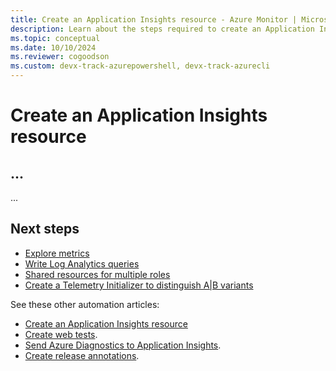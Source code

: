 ```yaml
---
title: Create an Application Insights resource - Azure Monitor | Microsoft Docs
description: Learn about the steps required to create an Application Insights resources in the Azure portal or via code
ms.topic: conceptual
ms.date: 10/10/2024
ms.reviewer: cogoodson
ms.custom: devx-track-azurepowershell, devx-track-azurecli
---
```


# Create an Application Insights resource

## ...

...

## Next steps

* [Explore metrics](../essentials/metrics-charts.md)
* [Write Log Analytics queries](../logs/log-query-overview.md)
* [Shared resources for multiple roles](./app-map.md)
* [Create a Telemetry Initializer to distinguish A|B variants](./api-filtering-sampling.md#add-properties)

See these other automation articles:

* [Create an Application Insights resource](./create-workspace-resource.md)
* [Create web tests](../alerts/resource-manager-alerts-metric.md#availability-test-with-metric-alert).
* [Send Azure Diagnostics to Application Insights](../agents/diagnostics-extension-to-application-insights.md).
* [Create release annotations](release-and-work-item-insights.md?tabs=release-annotations).
